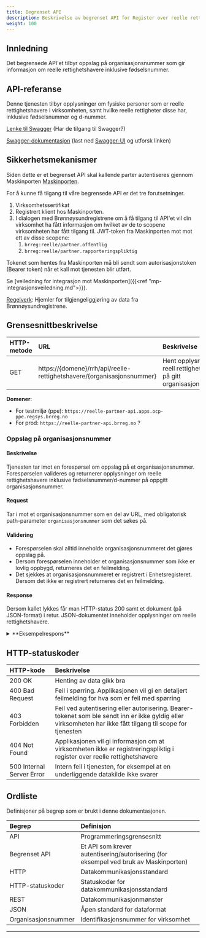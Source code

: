 ```yaml
---
title: Begrenset API
description: Beskrivelse av begrenset API for Register over reelle rettighetshavere
weight: 100
---
```


## Innledning
Det begrensede API'et tilbyr oppslag på organisasjonsnummer som gir informasjon om reelle rettighetshavere inklusive fødselsnummer.

## API-referanse

Denne tjenesten tilbyr opplysninger om fysiske personer som er reelle rettighetshavere i virksomheten, samt hvilke reelle rettigheter disse har, inklusive fødselsnummer og d-nummer.
 
[Lenke til Swagger](https://reelle-partner-api.apps.ocp-prd.regsys.brreg.no/swagger-ui/index.html#/reelle%20rettigheter/hentReellRettighet) (Har de tilgang til Swagger?)

[Swagger-dokumentasjon](https://raw.githubusercontent.com/brreg/openAPI/master/specs/reelle-partner-api.yaml)
(last ned [Swagger-UI](https://github.com/swagger-api/swagger-ui) og utforsk linken)


## Sikkerhetsmekanismer
Siden dette er et begrenset API skal kallende parter autentiseres gjennom Maskinporten [Maskinporten](https://docs.digdir.no/maskinporten_guide_apikonsument.html).

For å kunne få tilgang til våre begrensede API er det tre forutsetninger.

1. Virksomhetssertifikat
2. Registrert klient hos Maskinporten.
3. I dialogen med Brønnøysundregistrene om å få tilgang til API'et vil din virksomhet ha fått informasjon om hvilket av de to scopene virksomheten har fått tilgang til.
JWT-token fra Maskinporten mot mot ett av disse scopene:
   1. `brreg:reelle/partner.offentlig`
   2. `brreg:reelle/partner.rapporteringspliktig`

Tokenet som hentes fra Maskinporten må bli sendt som autorisasjonstoken (Bearer token) når et kall mot tjenesten blir utført.

Se [veiledning for integrasjon mot Maskinporten]({{<ref "mp-integrasjonsveiledning.md">}}).

[Regelverk](https://lovdata.no/dokument/SF/forskrift/2021-06-21-2056?q=forskrift%20reelle%20rettighetshavere): Hjemler for tilgjengeliggjøring av data fra Brønnøysundregistrene.


## Grensesnittbeskrivelse

| HTTP-metode   | URL                                                                                                    | Beskrivelse                                                                            |
|:------------- |:-------------------------------------------------------------------------------------------------------|:---------------------------------------------------------------------------------------|
| GET           | https://\{domene\}/rrh/api/reelle-rettighetshavere/{organisasjonsnummer}                               | Hent opplysninger om reell rettighetshaver på gitt organisasjonsnummer. |

**Domener**:

* For testmiljø (ppe): `https://reelle-partner-api.apps.ocp-ppe.regsys.brreg.no`
* For prod: `https://reelle-partner-api.brreg.no` ?

### Oppslag på organisasjonsnummer

#### Beskrivelse

Tjenesten tar imot en forespørsel om oppslag på et organisasjonsnummer. Forespørselen valideres og returnerer opplysninger om reelle rettighetshavere inklusive fødselsnummer/d-nummer på oppgitt organisasjonsnummer.

#### Request

Tar i mot et organisasjonsnummer som en del av URL, med obligatorisk path-parameter `organisasjonsnummer` som det søkes på.

#### Validering

* Forespørselen skal alltid inneholde organisasjonsnummeret det gjøres oppslag på.
* Dersom forespørselen inneholder et organisasjonsnummer som ikke er lovlig oppbygd, returneres det en feilmelding.
* Det sjekkes at organisasjonsnummeret er registrert i Enhetsregisteret. Dersom det ikke er registrert returneres det en feilmelding.

#### Response

Dersom kallet lykkes får man HTTP-status 200 samt et dokument (på JSON-format) i retur. JSON-dokumentet inneholder opplysninger om reelle rettighetshavere.

<details><summary>**Eksempelrespons**</summary><p>

##### Eksempelrespons for oppslag på organisasjonsnummer

```json
{
  "registreringId": "6f2baebd-44bc-47dc-9a1e-d9131a4219be",
  "registreringStatus": {
    "kode": "registreringstatus.regi",
    "beskrivelse": null
  },
  "gjelderFraDato": "2022-08-25T11:18:03.423645Z",
  "reelleRettighetshavereStatus": {
    "kode": "reellerettighetshaverestatus.arid",
    "beskrivelse": null
  },
  "reelleRettighetshavere": [
    {
      "foedselsdato": "1982-03-23",
      "foedselsaar": "1982",
      "navn": {
        "fornavn": null,
        "mellomnavn": null,
        "etternavn": null,
        "fulltNavn": "Dansk Danskesen"
      },
      "foerstRegistrertDato": "2022-08-19T12:28:06.674996Z",
      "endretDato": "2022-08-25T11:18:01.231688Z",
      "statsborgerskap": [
        {
          "landkode": "DK",
          "land": null
        }
      ],
      "bostedsland": {
        "landkode": "DK",
        "land": null
      },
      "erDoed": null,
      "erUnntattFraInnsyn": null,
      "posisjoner": [
        {
          "posisjonType": {
            "kode": "posisjontype.eier",
            "beskrivelse": null
          },
          "stoerrelseIntervall": {
            "kode": "stoerrelseintervall.int3",
            "beskrivelse": null
          },
          "grunnlag": [
            {
              "grunnlagType": {
                "kode": "grunnlagtype.dire",
                "beskrivelse": null
              }
            }
          ],
          "beskrivelseAnnenMaate": null
        }
      ]
    },
    {
      "foedselsdato": "1973-03-22",
      "foedselsaar": "1973",
      "navn": {
        "fornavn": null,
        "mellomnavn": null,
        "etternavn": null,
        "fulltNavn": "Svensk Svenskesen"
      },
      "foerstRegistrertDato": "2022-08-25T11:18:01.231688Z",
      "endretDato": "2022-08-25T11:18:01.231688Z",
      "statsborgerskap": [
        {
          "landkode": "NO",
          "land": null
        }
      ],
      "bostedsland": {
        "landkode": "NO",
        "land": null
      },
      "erDoed": null,
      "erUnntattFraInnsyn": null,
      "posisjoner": [
        {
          "posisjonType": {
            "kode": "posisjontype.eier",
            "beskrivelse": null
          },
          "stoerrelseIntervall": {
            "kode": "stoerrelseintervall.int2",
            "beskrivelse": null
          },
          "grunnlag": [
            {
              "grunnlagType": {
                "kode": "grunnlagtype.dire",
                "beskrivelse": null
              }
            }
          ],
          "beskrivelseAnnenMaate": null
        }
      ]
    }
  ]
}
```

---

</p></details>

## HTTP-statuskoder

| HTTP-kode                 | Beskrivelse                                                                                                                                                 |
|:------------------------- |:------------------------------------------------------------------------------------------------------------------------------------------------------------|
| 200 OK                    | Henting av data gikk bra                                                                                                                                    |
| 400 Bad Request           | Feil i spørring. Applikasjonen vil gi en detaljert feilmelding for hva som er feil med spørring                                                             |
| 403 Forbidden             | Feil ved autentisering eller autorisering. Bearer-tokenet som ble sendt inn er ikke gyldig eller virksomheten har ikke fått tilgang til scope for tjenesten |
| 404 Not Found             | Applikasjonen vil gi informasjon om at virksomheten ikke er registreringspliktig i register over reelle rettighetshavere                                    |
| 500 Internal Server Error | Intern feil i tjenesten, for eksempel at en underliggende datakilde ikke svarer                                                                             |

## Ordliste

Definisjoner på begrep som er brukt i denne dokumentasjonen.

| Begrep              | Definisjon                                                                           |
|:--------------------|:-------------------------------------------------------------------------------------|
| API                 | Programmeringsgrensesnitt                                                            |
| Begrenset API       | Et API som krever autentisering/autorisering (for eksempel ved bruk av Maskinporten) |
| HTTP                | Datakommunikasjonsstandard                                                           |
| HTTP-statuskoder    | Statuskoder for datakommunikasjonsstandard                                           |
| REST                | Datakommunikasjonmønster                                                             |
| JSON                | Åpen standard for dataformat                                                         |
| Organisasjonsnummer | Identifikasjonsnummer for virksomhet                                                 |

---
